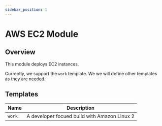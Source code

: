 ```yaml
---
sidebar_position: 1
---
```


# AWS EC2 Module
## Overview
This module deploys EC2 instances.

Currently, we support the `work` template. We we will define other templates as
they are needed.

## Templates
| Name   | Description                                  |
| ------ | -------------------------------------------- |
| `work` | A developer focued build with Amazon Linux 2 |

[chge]: ./CHANGES.md
[code]: ./CODE-OF-CONDUCT.md
[cont]: ./CONTRIBUTING.md
[lice]: ./LICENSE.md
